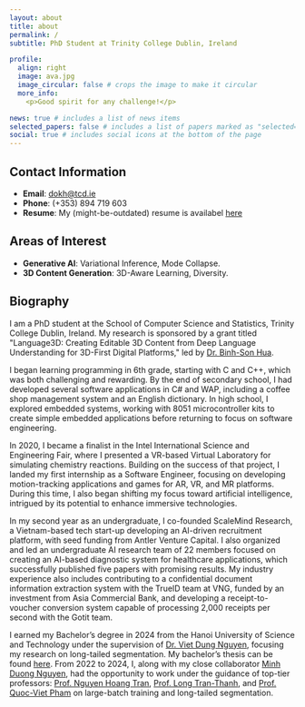 ```yaml
---
layout: about
title: about
permalink: /
subtitle: PhD Student at Trinity College Dublin, Ireland

profile:
  align: right
  image: ava.jpg
  image_circular: false # crops the image to make it circular
  more_info: 
    <p>Good spirit for any challenge!</p>

news: true # includes a list of news items
selected_papers: false # includes a list of papers marked as "selected={true}"
social: true # includes social icons at the bottom of the page
---
```


## Contact Information
- **Email**: dokh@tcd.ie
- **Phone**: (+353) 894 719 603
- **Resume**: My (might-be-outdated) resume is availabel [here](assets/pdf/profile/cv.pdf)

## Areas of Interest
- **Generative AI**: Variational Inference, Mode Collapse.
- **3D Content Generation**: 3D-Aware Learning, Diversity.

## Biography 

I am a PhD student at the School of Computer Science and Statistics, Trinity College Dublin, Ireland. My research is sponsored by a grant titled "Language3D: Creating Editable 3D Content from Deep Language Understanding for 3D-First Digital Platforms," led by [Dr. Binh-Son Hua](https://sonhua.github.io/).

I began learning programming in 6th grade, starting with C and C++, which was both challenging and rewarding. By the end of secondary school, I had developed several software applications in C# and WAP, including a coffee shop management system and an English dictionary. In high school, I explored embedded systems, working with 8051 microcontroller kits to create simple embedded applications before returning to focus on software engineering.

In 2020, I became a finalist in the Intel International Science and Engineering Fair, where I presented a VR-based Virtual Laboratory for simulating chemistry reactions. Building on the success of that project, I landed my first internship as a Software Engineer, focusing on developing motion-tracking applications and games for AR, VR, and MR platforms. During this time, I also began shifting my focus toward artificial intelligence, intrigued by its potential to enhance immersive technologies.

In my second year as an undergraduate, I co-founded ScaleMind Research, a Vietnam-based tech start-up developing an AI-driven recruitment platform, with seed funding from Antler Venture Capital. I also organized and led an undergraduate AI research team of 22 members focused on creating an AI-based diagnostic system for healthcare applications, which successfully published five papers with promising results. My industry experience also includes contributing to a confidential document information extraction system with the TrueID team at VNG, funded by an investment from Asia Commercial Bank, and developing a receipt-to-voucher conversion system capable of processing 2,000 receipts per second with the Gotit team.

I earned my Bachelor’s degree in 2024 from the Hanoi University of Science and Technology under the supervision of [Dr. Viet Dung Nguyen](https://scholar.google.com/citations?user=3FN8qi0AAAAJ&hl=en), focusing my research on long-tailed segmentation. My bachelor’s thesis can be found [here](assets/pdf/thesis/grad.pdf). From 2022 to 2024, I, along with my close collaborator [Minh Duong Nguyen](https://scholar.google.com/citations?user=3ea0RLkAAAAJ&hl=en), had the opportunity to work under the guidance of top-tier professors: [Prof. Nguyen Hoang Tran](https://nguyenhoangtran.github.io/), [Prof. Long Tran-Thanh](https://warwick.ac.uk/fac/sci/dcs/people/long_tran-thanh/), and [Prof. Quoc-Viet Pham](https://www.scss.tcd.ie/viet.pham/) on large-batch training and long-tailed segmentation.